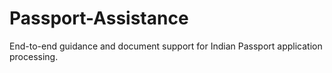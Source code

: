 # Passport-Assistance
End-to-end guidance and document support for Indian Passport application processing.

